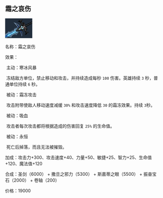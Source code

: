 ## 霜之哀伤

![](src/icon/mjz_frostmourne.png)

名称：霜之哀伤

效果：

​	主动：寒冰风暴 

​	冻结敌方单位，禁止移动和攻击，并持续造成每秒 `100` 伤害。英雄持续 `3` 秒，普通单位持续 `6` 秒。 

​	被动：霜冻攻击

​	攻击附带使敌人移动速度减缓 `30%` 和攻击速度降低 `30` 的霜冻效果。持续 `3`秒。 

​	被动：吸血

​	攻击者每次攻击都将根据造成的伤害回复 `25%` 的生命值。 

​	被动：永恒 

​	死亡后掉落，而且无法被摧毁。

加成：攻击力+300、攻击速度+40、力量+50、敏捷+25、智力+25、生命值+120、魔法值+120

合成：圣剑（6000） + 撒旦之邪力（5300） + 斯嘉蒂之眼（5500） + 振奋宝石（2000） + 卷轴（200）

价格：19000









